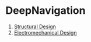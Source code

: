 # DeepNavigation

1. [Structural Design](structural.md)
1. [Electromechanical Design](electromechanical.md)

